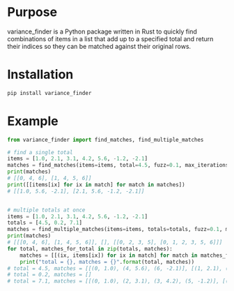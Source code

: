# Purpose
variance_finder is a Python package written in Rust to quickly find combinations
of items in a list that add up to a specified total and return their indices so 
they can be matched against their original rows.

# Installation
```bash
pip install variance_finder
```

# Example
```python
from variance_finder import find_matches, find_multiple_matches

# find a single total
items = [1.0, 2.1, 3.1, 4.2, 5.6, -1.2, -2.1]
matches = find_matches(items=items, total=4.5, fuzz=0.1, max_iterations=1_000_000_000, max_matches=50)
print(matches)
# [[0, 4, 6], [1, 4, 5, 6]]
print([[items[ix] for ix in match] for match in matches])
# [[1.0, 5.6, -2.1], [2.1, 5.6, -1.2, -2.1]]


# multiple totals at once
items = [1.0, 2.1, 3.1, 4.2, 5.6, -1.2, -2.1]
totals = [4.5, 0.2, 7.1]
matches = find_multiple_matches(items=items, totals=totals, fuzz=0.1, max_iterations=1_000_000_000, max_matches=50)
print(matches)
# [[[0, 4, 6], [1, 4, 5, 6]], [], [[0, 2, 3, 5], [0, 1, 2, 3, 5, 6]]]
for total, matches_for_total in zip(totals, matches):
    matches = [[(ix, items[ix]) for ix in match] for match in matches_for_total]
    print("total = {}, matches = {}".format(total, matches))
# total = 4.5, matches = [[(0, 1.0), (4, 5.6), (6, -2.1)], [(1, 2.1), (4, 5.6), (5, -1.2), (6, -2.1)]]
# total = 0.2, matches = []
# total = 7.1, matches = [[(0, 1.0), (2, 3.1), (3, 4.2), (5, -1.2)], [(0, 1.0), (1, 2.1), (2, 3.1), (3, 4.2), (5, -1.2), (6, -2.1)]]
```
